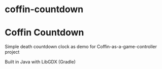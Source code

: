# coffin-countdown
Coffin Countdown
================

Simple death countdown clock as demo for Coffin-as-a-game-controller project

Built in Java with LibGDX (Gradle)
